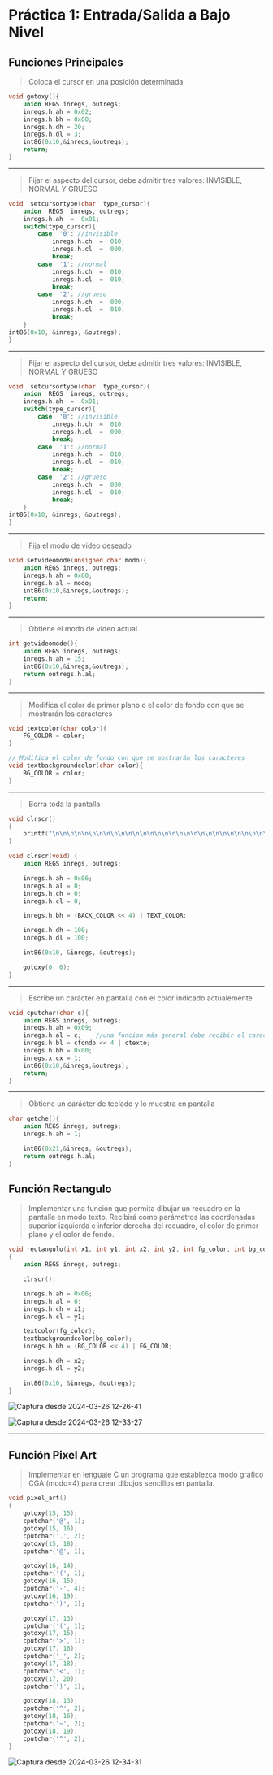 # Práctica 1: Entrada/Salida a Bajo Nivel 

## Funciones Principales

>  Coloca el cursor en una posición determinada

```c
void gotoxy(){
	union REGS inregs, outregs;
	inregs.h.ah = 0x02;
	inregs.h.bh = 0x00;
	inregs.h.dh = 20;
	inregs.h.dl = 3;
	int86(0x10,&inregs,&outregs);
	return;
}
```
---
> Fijar el aspecto del cursor, debe admitir tres valores: INVISIBLE, NORMAL Y GRUESO
```c
void  setcursortype(char  type_cursor){
	union  REGS  inregs, outregs;
	inregs.h.ah  =  0x01;
	switch(type_cursor){
		case  '0': //invisible
			inregs.h.ch  =  010;
			inregs.h.cl  =  000;
			break;
		case  '1': //normal
			inregs.h.ch  =  010;
			inregs.h.cl  =  010;
			break;
		case  '2': //grueso
			inregs.h.ch  =  000;
			inregs.h.cl  =  010;
			break;
	}
int86(0x10, &inregs, &outregs);
}
```
---
> Fijar el aspecto del cursor, debe admitir tres valores: INVISIBLE, NORMAL Y GRUESO
```c
void  setcursortype(char  type_cursor){
	union  REGS  inregs, outregs;
	inregs.h.ah  =  0x01;
	switch(type_cursor){
		case  '0': //invisible
			inregs.h.ch  =  010;
			inregs.h.cl  =  000;
			break;
		case  '1': //normal
			inregs.h.ch  =  010;
			inregs.h.cl  =  010;
			break;
		case  '2': //grueso
			inregs.h.ch  =  000;
			inregs.h.cl  =  010;
			break;
	}
int86(0x10, &inregs, &outregs);
}
```
---
> Fija el modo de video deseado
```c
void setvideomode(unsigned char modo){
	union REGS inregs, outregs;
	inregs.h.ah = 0x00; 
	inregs.h.al = modo; 
	int86(0x10,&inregs,&outregs);
	return;
}
```
---
> Obtiene el modo de video actual
```c
int getvideomode(){
	union REGS inregs, outregs;
	inregs.h.ah = 15; 
	int86(0x10,&inregs,&outregs); 
	return outregs.h.al;
}
```
---
> Modifica el color de primer plano o el color de fondo con que se mostrarán los caracteres
```c
void textcolor(char color){
	FG_COLOR = color;
}

// Modifica el color de fondo con que se mostrarán los caracteres
void textbackgroundcolor(char color){
	BG_COLOR = color;
}
```
---
> Borra toda la pantalla
```c
void clrscr()
{
	printf("\n\n\n\n\n\n\n\n\n\n\n\n\n\n\n\n\n\n\n\n\n\n\n\n\n\n\n\n\n\n\n\n\n\n\n\n\n\n\n\n\n\n");
}
```
```c
void clrscr(void) {
    union REGS inregs, outregs;

    inregs.h.ah = 0x06;
    inregs.h.al = 0;
    inregs.h.ch = 0;
    inregs.h.cl = 0;

    inregs.h.bh = (BACK_COLOR << 4) | TEXT_COLOR;

    inregs.h.dh = 100;
    inregs.h.dl = 100;

    int86(0x10, &inregs, &outregs);

    gotoxy(0, 0);
}
```
---
> Escribe un carácter en pantalla con el color indicado actualemente
```c
void cputchar(char c){
	union REGS inregs, outregs;
	inregs.h.ah = 0x09;
	inregs.h.al = c;    //una funcion más general debe recibir el caracter a imprimir
	inregs.h.bl = cfondo << 4 | ctexto;
	inregs.h.bh = 0x00;
	inregs.x.cx = 1;
	int86(0x10,&inregs,&outregs);
	return;
}
```
---
> Obtiene un carácter de teclado y lo muestra en pantalla
```c
char getche(){
	union REGS inregs, outregs;
	inregs.h.ah = 1;

	int86(0x21,&inregs, &outregs);
	return outregs.h.al;
}
```

## Función Rectangulo

> Implementar una función que permita dibujar un recuadro en la pantalla en modo texto. Recibirá como parámetros las coordenadas superior izquierda e inferior derecha del recuadro, el color de primer plano y
el color de fondo.

```c
void rectangulo(int x1, int y1, int x2, int y2, int fg_color, int bg_color)
{
	union REGS inregs, outregs;

	clrscr();

	inregs.h.ah = 0x06;
	inregs.h.al = 0;
	inregs.h.ch = x1;
	inregs.h.cl = y1;

	textcolor(fg_color);
	textbackgroundcolor(bg_color);
	inregs.h.bh = (BG_COLOR << 4) | FG_COLOR;

	inregs.h.dh = x2;
	inregs.h.dl = y2;

	int86(0x10, &inregs, &outregs);
}
```

![Captura desde 2024-03-26 12-26-41](https://github.com/Rafalpv/PDIH/assets/116666555/f0496a30-1c53-4c49-996b-4a6c5605d667)

![Captura desde 2024-03-26 12-33-27](https://github.com/Rafalpv/PDIH/assets/116666555/15b759da-f784-4229-a46b-33d83fd35004)

---
## Función Pixel Art

> Implementar en lenguaje C un programa que establezca modo gráfico CGA (modo=4) para crear dibujos
sencillos en pantalla.

```c
void pixel_art()
{
	gotoxy(15, 15);
	cputchar('@', 1);
	gotoxy(15, 16);
	cputchar('.', 2);
	gotoxy(15, 18);
	cputchar('@', 1);

	gotoxy(16, 14);
	cputchar('(', 1);
	gotoxy(16, 15);
	cputchar('-', 4);
	gotoxy(16, 19);
	cputchar(')', 1);

	gotoxy(17, 13);
	cputchar('(', 1);
	gotoxy(17, 15);
	cputchar('>', 1);
	gotoxy(17, 16);
	cputchar('_', 2);
	gotoxy(17, 18);
	cputchar('<', 1);
	gotoxy(17, 20);
	cputchar(')', 1);

	gotoxy(18, 13);
	cputchar('^', 2);
	gotoxy(18, 16);
	cputchar('~', 2);
	gotoxy(18, 19);
	cputchar('^', 2);
}
```

![Captura desde 2024-03-26 12-34-31](https://github.com/Rafalpv/PDIH/assets/116666555/4cd4f922-4e3a-4b69-b8bf-510d17b21c83)




